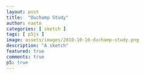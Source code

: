 ```yaml
---
layout: post
title:  "Duchamp Study"
author: naoto
categories: [ sketch ]
tags: [ p5js ]
image: assets/images/2018-10-16-duchamp-study.png
description: "A sketch"
featured: true
comments: true
p5: true
---
```


<div id = "p5sketch">
  <!-- p5 instance will be created here -->
</div>

<script>
// https://gist.github.com/gre/1650294
EasingFunctions = {
  // no easing, no acceleration
  linear: function (t) { return t },
  // accelerating from zero velocity
  easeInQuad: function (t) { return t * t },
  // decelerating to zero velocity
  easeOutQuad: function (t) { return t * (2 - t) },
  // acceleration until halfway, then deceleration
  easeInOutQuad: function (t) { return t < .5 ? 2 * t * t : -1 + (4 - 2 * t) * t },
  // accelerating from zero velocity 
  easeInCubic: function (t) { return t * t * t },
  // decelerating to zero velocity 
  easeOutCubic: function (t) { return (--t) * t * t + 1 },
  // acceleration until halfway, then deceleration 
  easeInOutCubic: function (t) { return t < .5 ? 4 * t * t * t : (t - 1) * (2 * t - 2) * (2 * t - 2) + 1 },
  // accelerating from zero velocity 
  easeInQuart: function (t) { return t * t * t * t },
  // decelerating to zero velocity 
  easeOutQuart: function (t) { return 1 - (--t) * t * t * t },
  // acceleration until halfway, then deceleration
  easeInOutQuart: function (t) { return t < .5 ? 8 * t * t * t * t : 1 - 8 * (--t) * t * t * t },
  // accelerating from zero velocity
  easeInQuint: function (t) { return t * t * t * t * t },
  // decelerating to zero velocity
  easeOutQuint: function (t) { return 1 + (--t) * t * t * t * t },
  // acceleration until halfway, then deceleration 
  easeInOutQuint: function (t) { return t < .5 ? 16 * t * t * t * t * t : 1 + 16 * (--t) * t * t * t * t }
}

var n = 8;
var targets = [];
var coeffs = [];

for(let i = 0; i < n; i++) {
  targets[i] = 0;
  coeffs[i] = 0;
}

var S099 = function (p) {
  let startTime;
  let pg;
  let lastSeq;
  let cycle = 4.0;
  

  pg = p.createGraphics(400, 400, p.WEBGL);

  function drawPg(pg, t) {
    let seq = Math.floor(t / cycle);
    pg.push();
    pg.blendMode(p.BLEND);
    pg.background(0);

    // pg.translate(pg.width * 0.5, pg.height * 0.5);

    let phase = t / cycle % 1.0;

    let R = pg.width;

    pg.rotate(phase * 2 * Math.PI);

    pg.noFill();
    pg.strokeWeight(3);
    let r = R;

    pg.colorMode(p.HSB, 8, 8, 8);
    for(let i = 0; i < n; i++) {
      pg.push();
      let r0 = r - R / n / 2;
      let r1 = r0 - R / n / 2;

      pg.stroke(i, 3, 7);
      pg.ellipse(0, 0, r0, r0);
      coeffs[i] = p.lerp(coeffs[i], targets[i], 0.1);
      let x = (r0 - r1) / 2 * coeffs[i];
      pg.stroke(i, 7, 7);
      pg.rotate(i * Math.PI / n);
      pg.ellipse(x, 0, r1, r1);

      pg.push();
      let dist = Math.abs(x);
      if(dist > 1) {
        pg.fill(i, 7, 7);
        let rs = R / n / 4 * coeffs[i];
        pg.ellipse(x + r1 / 2, 0, rs, rs);
        pg.ellipse(x - r1 / 2, 0, rs, rs);
      }
      pg.pop();

      r = r1;
      pg.pop();
    }

    lastSeq = seq;
    pg.pop();
  }

  this.draw = function (t) {
    drawPg(pg, t);
    p.image(pg, 0, 0);
  }
};

var s = function (p) {
  let startTime;
  
  let s099 = new S099(p);

  p.setup = function () {
    name = p.folderName;

    p.createCanvas(400, 400);
    p.frameRate(30);

    startTime = p.millis();
  }

  function getTime() { return (p.millis() - startTime) * 0.001 };

  let lastT = 0;
  p.draw = function () {
    t = getTime();
    if(Math.floor(t) - Math.floor(lastT) > 0) {
      for(let i = 0; i < 8; i++) {
        targets[i] = Math.random() > 0.5 ? 1 : 0;
      }
    }
    lastT = t;
    s099.draw(t);
  }
};

var p = new p5(s, document.getElementById('p5sketch'));
</script>